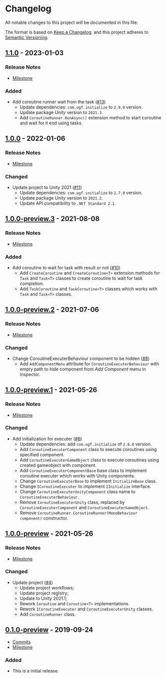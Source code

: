 # Changelog

All notable changes to this project will be documented in this file.

The format is based on [Keep a Changelog](https://keepachangelog.com/en/1.0.0/),
and this project adheres to [Semantic Versioning](https://semver.org/spec/v2.0.0.html).

## [1.1.0](https://github.com/unity-game-framework/ugf-coroutines/releases/tag/1.1.0) - 2023-01-03  

### Release Notes

- [Milestone](https://github.com/unity-game-framework/ugf-coroutines/milestone/7?closed=1)  
    

### Added

- Add coroutine runner wait from the task ([#13](https://github.com/unity-game-framework/ugf-coroutines/issues/13))  
    - Update dependencies: `com.ugf.initialize` to `2.9.0` version.
    - Update package _Unity_ version to `2021.3`.
    - Add `CoroutineRunner.RunAsync()` extension method to start coroutine and wait for it end using tasks.

## [1.0.0](https://github.com/unity-game-framework/ugf-coroutines/releases/tag/1.0.0) - 2022-01-06  

### Release Notes

- [Milestone](https://github.com/unity-game-framework/ugf-coroutines/milestone/6?closed=1)  
    

### Changed

- Update project to Unity 2021 ([#11](https://github.com/unity-game-framework/ugf-coroutines/issues/11))  
    - Update dependencies: `com.ugf.initialize` to `2.7.0` version.
    - Update package _Unity_ version to `2021.2`.
    - Update API compatibility to `.NET Standard 2.1`.

## [1.0.0-preview.3](https://github.com/unity-game-framework/ugf-coroutines/releases/tag/1.0.0-preview.3) - 2021-08-08  

### Release Notes

- [Milestone](https://github.com/unity-game-framework/ugf-coroutines/milestone/5?closed=1)  
    

### Added

- Add coroutine to wait for task with result or not ([#10](https://github.com/unity-game-framework/ugf-coroutines/pull/10))  
    - Add `CreateCoroutine` and `CreateCoroutine<T>` extension methods for `Task` and `Task<T>` classes to create coroutine to wait for task completion.
    - Add `TaskCoroutine` and `TaskCoroutine<T>` classes which works with `Task` and `Task<T>` classes.

## [1.0.0-preview.2](https://github.com/unity-game-framework/ugf-coroutines/releases/tag/1.0.0-preview.2) - 2021-07-06  

### Release Notes

- [Milestone](https://github.com/unity-game-framework/ugf-coroutines/milestone/4?closed=1)  
    

### Changed

- Change CoroutineExecuterBehaviour component to be hidden ([#8](https://github.com/unity-game-framework/ugf-coroutines/pull/8))  
    - Add `AddComponentMenu` attribute for `CoroutineExecuterBehaviour` with empty path to hide component from _Add Component_ menu in inspector.

## [1.0.0-preview.1](https://github.com/unity-game-framework/ugf-coroutines/releases/tag/1.0.0-preview.1) - 2021-05-26  

### Release Notes

- [Milestone](https://github.com/unity-game-framework/ugf-coroutines/milestone/3?closed=1)  
    

### Changed

- Add initialization for executer ([#6](https://github.com/unity-game-framework/ugf-coroutines/pull/6))  
    - Update dependencies: add `com.ugf.initialize` of `2.6.0` version.
    - Add `CoroutineExecuterComponent` class to execute coroutines using specified component.
    - Add `CoroutineExecuterGameObject` class to execute coroutines using created gameobject with component.
    - Add `CoroutineExecuterComponentBase` base class to implement coroutine executer which works with Unity components.
    - Change `CoroutineExecuterBase` to implement `InitializeBase` class.
    - Change `ICoroutineExecuter` to implement `IInitialize` interface.
    - Change `CoroutineExecuterUnityComponent` class name to `CoroutineExecuterBehaviour`.
    - Remove `CoroutineExecuterUnity` class, replaced by `CoroutineExecuterComponent` and `CoroutineExecuterGameObject`.
    - Remove `CoroutineRunner.CoroutineRunner(MonoBehaviour component)` constructor.

## [1.0.0-preview](https://github.com/unity-game-framework/ugf-coroutines/releases/tag/1.0.0-preview) - 2021-05-26  

### Release Notes

- [Milestone](https://github.com/unity-game-framework/ugf-coroutines/milestone/2?closed=1)  
    

### Changed

- Update project ([#4](https://github.com/unity-game-framework/ugf-coroutines/issues/4))  
    - Update project workflows;
    - Update project registry;
    - Update to Unity 2021.1;
    - Rework `Coroutine` and `Coroutine<T>` implementations.
    - Rework `ICoroutineExecuter` and `CoroutineExecuterUnity` classes.
    - Add `CoroutineRunner` class.

## [0.1.0-preview](https://github.com/unity-game-framework/ugf-coroutines/releases/tag/0.1.0-preview) - 2019-09-24  

- [Commits](https://github.com/unity-game-framework/ugf-coroutines/compare/d71fde9...0.1.0-preview)
- [Milestone](https://github.com/unity-game-framework/ugf-coroutines/milestone/1?closed=1)

### Added
- This is a initial release.


